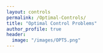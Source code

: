 ```yaml
---
layout: controls
permalink: /Optimal-Controls/
title: "Optimal Control Problems"
author_profile: true
header:
  image: "/images/OPT5.png"  
---
```

